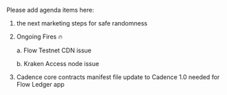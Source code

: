 Please add agenda items here:

1. the next marketing steps for safe randomness
2. Ongoing Fires 🔥
   
   a. Flow Testnet CDN issue
   
   b. Kraken Access node issue
3. Cadence core contracts manifest file update to Cadence 1.0 needed for Flow Ledger app
